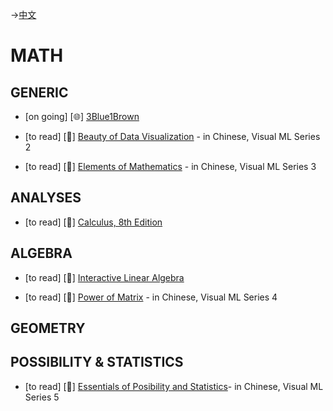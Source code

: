 ->[中文](/SKILLSETS/MATH/math-cn.md)
# MATH

## GENERIC
- [on going] [🌐] [3Blue1Brown](https://www.youtube.com/@3blue1brown)

- [to read] [📗] [Beauty of Data Visualization](https://github.com/Visualize-ML/Book2_Beauty-of-Data-Visualization) - in Chinese, Visual ML Series 2

- [to read] [📗] [Elements of Mathematics](https://github.com/Visualize-ML/Book3_Elements-of-Mathematics) - in Chinese, Visual ML Series 3

## ANALYSES
- [to read] [📗] [Calculus, 8th Edition](https://dokumen.pub/qdownload/calculus-8thnbsped-128574) 

## ALGEBRA
- [to read] [📗] [Interactive Linear Algebra](https://textbooks.math.gatech.edu/ila/)

- [to read] [📗] [Power of Matrix](https://github.com/Visualize-ML/Book4_Power-of-Matrix) - in Chinese, Visual ML Series 4

## GEOMETRY

## POSSIBILITY & STATISTICS
- [to read] [📗] [Essentials of Posibility and Statistics](https://github.com/Visualize-ML/Book5_Essentials-of-Probability-and-Statistics)- in Chinese, Visual ML Series 5











